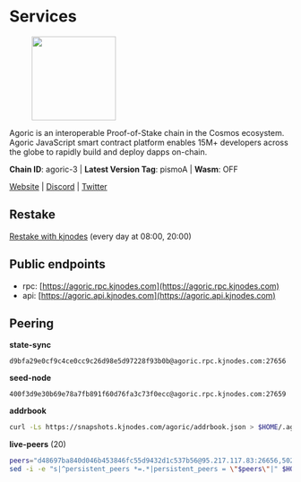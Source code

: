 # Services

<figure><img src="https://raw.githubusercontent.com/kj89/testnet_manuals/main/pingpub/logos/agoric.png" width="150" alt=""><figcaption></figcaption></figure>

Agoric is an interoperable Proof-of-Stake chain in the Cosmos ecosystem.  Agoric JavaScript smart contract platform enables 15M+ developers across the  globe to rapidly build and deploy dapps on-chain.

**Chain ID**: agoric-3 | **Latest Version Tag**: pismoA | **Wasm**: OFF

[Website](https://agoric.com) | [Discord](https://discord.com/invite/qDW8DRes4s) | [Twitter](https://twitter.com/agoric)

## Restake

[Restake with kjnodes](https://restake.app/agoric/agoricvaloper1ku5sm2twlsywdrp4wz3kfwgyrtqtp0lpr3nvk8) (every day at 08:00, 20:00)
## Public endpoints

* rpc: [https://agoric.rpc.kjnodes.com](https://agoric.rpc.kjnodes.com)
* api: [https://agoric.api.kjnodes.com](https://agoric.api.kjnodes.com)

## Peering

**state-sync**

```text
d9bfa29e0cf9c4ce0cc9c26d98e5d97228f93b0b@agoric.rpc.kjnodes.com:27656
```

**seed-node**

```text
400f3d9e30b69e78a7fb891f60d76fa3c73f0ecc@agoric.rpc.kjnodes.com:27659
```

**addrbook**
```bash
curl -Ls https://snapshots.kjnodes.com/agoric/addrbook.json > $HOME/.agoric/config/addrbook.json
```

**live-peers** (20)
```bash
peers="d48697ba840d046b453846fc55d9432d1c537b56@95.217.117.83:26656,502eadf625fff2474284062eef8e6c0c57bc9667@142.132.131.250:26656,bd0bc3737ca1cfebc3c2aef75ab2c3cc74768d8a@142.132.212.19:26656,2aedd7163a8ee725507e461b13fb90c091ee1c42@128.0.51.32:26656,d9bfa29e0cf9c4ce0cc9c26d98e5d97228f93b0b@65.109.88.38:27656,0f642db2770d4dd3e0d030b2f14f1365e40f3b38@185.146.148.101:26657,f095bb53006ebddcbbf29c8df70dddcba6419e36@142.93.145.13:26656,a38a30c1dd31f63be2befd40b82964b215c3c288@165.22.251.28:26656,0837c0dac0bb15e79e64207bb0fa5a9a6fa42ad4@178.62.116.62:26656,4eea1e0a22d8d2ade108fc5f8e07d6d6e711e909@65.108.10.138:26656,711f6f36a6ec3924b6d721de6adce604092e59f2@116.202.226.169:26656,d03a9974f14ae380fdb7caf46ec71ce5278f0356@34.72.231.9:26656,aede0d57cd77051cf1270675fa770c22e8074501@64.32.40.117:26656,71bd0265037393f31ee9947a8e32fa494e51b637@135.181.218.98:26656,059f6ccc82a5bdd61e9089914368d0aade14fac0@159.89.101.239:26060,ca4c3b9d0cf78d934a3b972c328db2e4a9a66c42@64.32.40.134:26656,90f39ace82550b0e3b0c63ac0435f1935baba725@65.109.35.50:20658,0464c8dded70d01f5ab50a8d6047a6b27ddf2ccd@84.244.95.232:26656,c84170667fcf54024b24f05b2f9dd6608570ac8c@157.90.35.145:28656,e70955351f601ea5be9a9bf41032949a777f31b3@207.244.255.229:10003"
sed -i -e "s|^persistent_peers *=.*|persistent_peers = \"$peers\"|" $HOME/.agoric/config/config.toml
```

